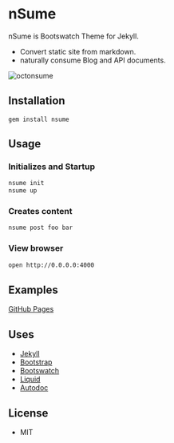 nSume
=====

nSume is Bootswatch Theme for Jekyll.

* Convert static site from markdown.
* naturally consume Blog and API documents.

![octonsume](https://raw.github.com/ogom/nsume/master/lib/generators/assets/img/octonsume.png)

## Installation

```
gem install nsume
```

## Usage

### Initializes and Startup

```bash
nsume init
nsume up
```

### Creates content

```bash
nsume post foo bar
```

### View browser

```bash
open http://0.0.0.0:4000
```

## Examples

[GitHub Pages](http://ogom.github.io/nsume-rails-example/)

## Uses

* [Jekyll](http://jekyllrb.com/)
* [Bootstrap](http://getbootstrap.com/)
* [Bootswatch](http://bootswatch.com/)
* [Liquid](http://liquidmarkup.org/)
* [Autodoc](https://github.com/r7kamura/autodoc)

## License

* MIT
